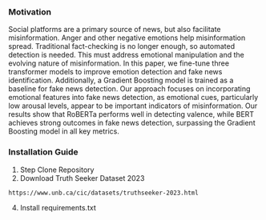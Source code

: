 ### Motivation
Social platforms are a primary source of news, but also facilitate misinformation. Anger and other negative emotions help misinformation spread. Traditional fact-checking is no longer enough, so automated detection is needed. This must address emotional manipulation and the evolving nature of misinformation. 
In this paper, we fine-tune three transformer models to improve emotion detection and fake news identification. Additionally, a Gradient Boosting model is trained as a baseline for fake news detection. Our approach focuses on incorporating emotional features into fake news detection, as emotional cues, particularly low arousal levels, appear to be important indicators of misinformation. Our results show that RoBERTa performs well in detecting valence, while BERT achieves strong outcomes in fake news detection, surpassing the Gradient Boosting model in all key metrics.

### Installation Guide
1. Step Clone Repository
2. Download Truth Seeker Dataset 2023
```
https://www.unb.ca/cic/datasets/truthseeker-2023.html
```
4. Install requirements.txt

